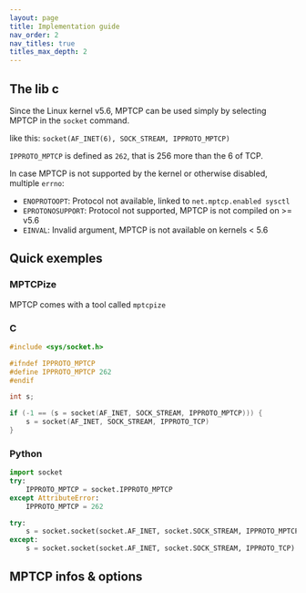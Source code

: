 ```yaml
---
layout: page
title: Implementation guide
nav_order: 2
nav_titles: true
titles_max_depth: 2
---
```


## The lib c
Since the Linux kernel v5.6, MPTCP can be used simply by selecting MPTCP in the `socket` command.

like this:
`socket(AF_INET(6), SOCK_STREAM, IPPROTO_MPTCP)`

`IPPROTO_MPTCP` is defined as `262`, that is 256 more than the 6 of TCP.

In case MPTCP is not supported by the kernel or otherwise disabled, multiple `errno`:
- `ENOPROTOOPT`: Protocol not available, linked to `net.mptcp.enabled sysctl`
- `EPROTONOSUPPORT`: Protocol not supported, MPTCP is not compiled on >= v5.6
- `EINVAL`: Invalid argument, MPTCP is not available on kernels < 5.6

## Quick exemples
### MPTCPize
MPTCP comes with a tool called `mptcpize`

### C
```c
#include <sys/socket.h>

#ifndef IPPROTO_MPTCP
#define IPPROTO_MPTCP 262
#endif

int s;

if (-1 == (s = socket(AF_INET, SOCK_STREAM, IPPROTO_MPTCP))) {
    s = socket(AF_INET, SOCK_STREAM, IPPROTO_TCP)
}
```

### Python
```python
import socket
try:
    IPPROTO_MPTCP = socket.IPPROTO_MPTCP
except AttributeError:
    IPPROTO_MPTCP = 262

try:
    s = socket.socket(socket.AF_INET, socket.SOCK_STREAM, IPPROTO_MPTCP)
except:
    s = socket.socket(socket.AF_INET, socket.SOCK_STREAM, IPPROTO_TCP)
```

## MPTCP infos & options
